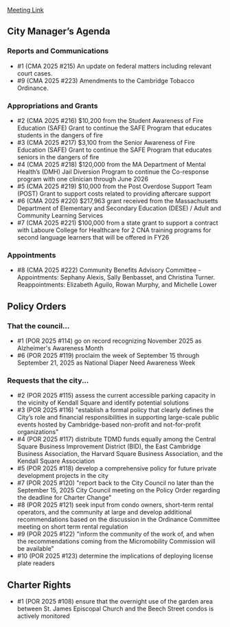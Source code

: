 [Meeting Link](https://cambridgema.iqm2.com/Citizens/Detail_Meeting.aspx?ID=4756)

## City Manager’s Agenda

### Reports and Communications
- #1 (CMA 2025 #215) An update on federal matters including relevant court cases.
- #9 (CMA 2025 #223) Amendments to the Cambridge Tobacco Ordinance.

### Appropriations and Grants
- #2 (CMA 2025 #216) $10,200 from the Student Awareness of Fire Education (SAFE) Grant to continue the SAFE Program that educates students in the dangers of fire
- #3 (CMA 2025 #217) $3,100 from the Senior Awareness of Fire Education (SAFE) Grant to continue the SAFE Program that educates seniors in the dangers of fire
- #4 (CMA 2025 #218) $120,000 from the MA Department of Mental Health’s (DMH) Jail Diversion Program to continue the Co-response program with one clinician through June 2026
- #5 (CMA 2025 #219) $10,000 from the Post Overdose Support Team (POST) Grant to support costs related to providing aftercare support
- #6 (CMA 2025 #220) $217,963 grant received from the Massachusetts Department of Elementary and Secondary Education (DESE) / Adult and Community Learning Services
- #7 (CMA 2025 #221) $100,000 from a state grant to support a contract with Laboure College for Healthcare for 2 CNA training programs for second language learners that will be offered in FY26


### Appointments
- #8 (CMA 2025 #222) Community Benefits Advisory Committee - Appointments: Sephany Alexis, Sally Benbasset, and Christina Turner. Reappointments: Elizabeth Aguilo, Rowan Murphy, and Michelle Lower 


## Policy Orders
### That the council...
- #1 (POR 2025 #114) go on record recognizing November 2025 as Alzheimer's Awareness Month 
- #6 (POR 2025 #119) proclaim the week of September 15 through September 21, 2025 as National Diaper Need Awareness Week
### Requests that the city...
- #2 (POR 2025 #115) assess the current accessible parking capacity in the vicinity of Kendall Square and identify potential solutions
- #3 (POR 2025 #116) "establish a formal policy that clearly defines the City’s role and financial
responsibilities in supporting large-scale public events hosted by Cambridge-based non-profit and not-for-profit organizations"
- #4 (POR 2025 #117) distribute TDMD funds equally among the Central Square Business Improvement District (BID), the East Cambridge Business Association, the Harvard Square Business Association, and the Kendall Square Association
- #5 (POR 2025 #118)  develop a comprehensive policy for future private development projects in the city
- #7 (POR 2025 #120) "report back to the City Council no later than the September 15, 2025 City Council meeting on the Policy Order regarding the deadline for Charter Change"
- #8 (POR 2025 #121) seek input from condo owners, short-term rental operators, and the community at large and develop
additional recommendations based on the discussion in the Ordinance Committee meeting on short term rental regulation
- #9 (POR 2025 #122) "inform the community of the work of, and when the recommendations coming from the Micromobility Commission will be available"
- #10 (POR 2025 #123) determine the implications of deploying license plate readers 


## Charter Rights
- #1 (POR 2025 #108) ensure that the overnight use of the garden area between St. James Episcopal Church and the Beech Street condos is actively monitored
